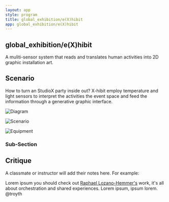 ```yaml
---
layout: app
style: program
title: global_exhibition/e(X)hibit
app: global_exhibition/e(X)hibit
---
```

##	global_exhibition/e(X)hibit

A muliti-sensor system that reads and translates human activities into 2D graphic installation art.


## Scenario

How to turn an StudioX party inside out? X-hibit employ temperature and light sensors to interpret the activities the event space and feed the information through a generative graphic interface. 


![Diagram](https://github.com/weimpromptu/site2site.github.io/blob/master/programs/eXhibit/images/diagram_electrical-03.png)

![Scenario](https://github.com/weimpromptu/site2site.github.io/blob/master/programs/eXhibit/images/image.jpg)

![Equipment](https://github.com/weimpromptu/site2site.github.io/blob/master/programs/eXhibit/images/equipment.png)


### Sub-Section
 


## Critique

A classmate or instructor will add their notes here. For example:

Lorem ipsum you should check out [Raphael Lozano-Hemmer's](http://www.lozano-hemmer.com/) work, it's all about orchestration and shared experiences. Lorem ipsum, ipsum lorem.  
@troyth
